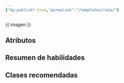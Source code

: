 ```yaml
---
{"dg-publish":true,"permalink":"/templates/raza/"}
---
```




{{ imagen }}

## Atributos


## Resumen de habilidades


## Clases recomendadas
